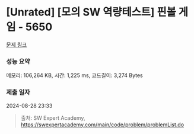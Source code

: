# [Unrated] [모의 SW 역량테스트] 핀볼 게임 - 5650 

[문제 링크](https://swexpertacademy.com/main/code/problem/problemDetail.do?contestProbId=AWXRF8s6ezEDFAUo) 

### 성능 요약

메모리: 106,264 KB, 시간: 1,225 ms, 코드길이: 3,274 Bytes

### 제출 일자

2024-08-28 23:33



> 출처: SW Expert Academy, https://swexpertacademy.com/main/code/problem/problemList.do